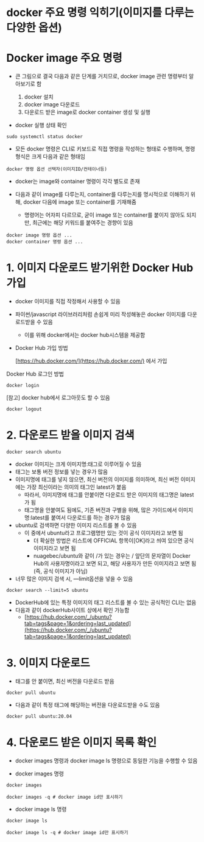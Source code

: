 # docker 주요 명령 익히기(이미지를 다루는 다양한 옵션)

# Docker image 주요 명령

- 큰 그림으로 결국 다음과 같은 단계를 거치므로, docker image 관련 명령부터 알아보기로 함
    1. docker 설치
    2. docker image 다운로드
    3. 다운로드 받은 image로 docker container 생성 및  실행
    
- docker 실행 상태 확인

```docker
sudo systemctl status docker
```

- 모든 docker 명령은 CLI로 키보드로 직접 명령을 작성하는 형태로 수행하며, 명령 형식은 크게 다음과 같은 형태임

```docker
docker 명령 옵션 선택자(이미지ID/컨테이너등)
```

- docker는 image와 container 명령이 각각 별도로 존재

- 다음과 같이 image를 다루는지, container를 다루는지를 명시적으로 이해하기 위해, docker 다음에 image 또는 container를 기재해줌
    - 명령어는 어자피 다르므로, 굳이 image 또는 container를 붙이지 않아도 되지만, 최근에는 해당 키워드를 붙여주는 경향이 있음

```docker
docker image 명령 옵션 ...
docker container 명령 옵션 ...
```

# 1. 이미지 다운로드 받기위한 Docker Hub가입

- docker 이미지를 직접 작정해서 사용할 수 있음
- 파이썬/javascript 라이브러리처럼 손쉽게 미리 작성해놓은 docker 이미지를 다운로드받을 수 있음
    - 이를 위해 docker에서는 docker hub시스템을 제공함
- Docker Hub 가입 방법
    
    [https://hub.docker.com/](https://hub.docker.com/) 에서 가입   
    

Docker Hub 로그인 방법

```docker
docker login
```

[참고] docker hub에서 로그아웃도 할 수 있음

```docker
docker logout
```

# 2. 다운로드 받을 이미지 검색

```docker
docker search ubuntu
```

- docker 이미지는 크게 이미지명:태그로 이루어질 수 있음
- 태그는 보통 버전 정보를 넣는 경우가 많음
- 이미지명에 태그를 넣지 않으면, 최신 버전의 이미지를 의미하며, 최신 버전 이미지에는 가장 최신이라는 의미의 태그인 latest가 붙음
    - 따라서, 이미지명에 태그를 안붙이면 다운로드 받은 이미지의 태그명은 latest가 됨
    - 태그명을 안붙여도 됨에도, 기존 버전과 구별을 위해, 많은 가이드에서 이미지명:latest를 붙여서 다운로드를 하는 경우가 많음
- ubuntu로 검색하면 다양한 이미지 리스트를 볼 수 있음
    - 이 중에서 ubuntu라고 프로그램명만 있는 것이 공식 이미지라고 보면 됨
        - 더 확실한 방법은 리스트에 OFFICIAL 항목이[OK]라고 씌여 있으면 공식 이미지라고 보면 됨
        - nuagebec/ubuntu와 같이 /가 있는 경우는 / 앞단의 문자열이 Docker Hub의 사용자명이라고 보면 되고, 해당 사용자가 만든 이미지라고 보면 됨(즉, 공식 이미지가 아님)
- 너무 많은 이미지 검색 시, —limit옵션을 넣을 수 있음

```docker
docker search --limit=5 ubuntu
```

- DockerHub에 있는 특정 이미지의 태그 리스트를 볼 수 있는 공식적인 CLI는 없음
- 다음과 같이 dockerHub사이트 상에서 확인 가능함
    - [https://hub.docker.com/_/ubuntu?tab=tags&page=1&ordering=last_updated](https://hub.docker.com/_/ubuntu?tab=tags&page=1&ordering=last_updated)

# 3. 이미지 다운로드

- 태그를 안 붙이면, 최신 버전을 다운로드 받음

```docker
docker pull ubuntu
```

- 다음과 같이 특정 태그에 해당하는 버전을 다운로드받을 수도 있음

```docker
docker pull ubuntu:20.04
```

# 4. 다운로드 받은 이미지 목록 확인

- docker images 명령과 docker image ls 명령으로 동일한 기능을 수행할 수 있음

- docker images 명령

```docker
docker images

docker images -q # docker image id만 표시하기
```

- docker image ls 명령

```docker
docker image ls

docker image ls -q # docker image id만 표시하기
```